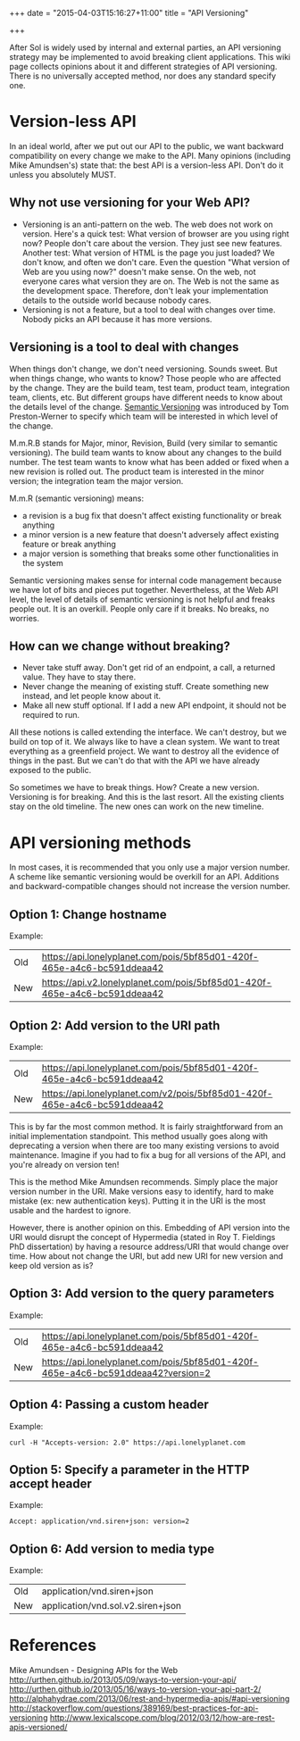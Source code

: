 +++
date = "2015-04-03T15:16:27+11:00"
title = "API Versioning"

+++

After Sol is widely used by internal and external parties, an API versioning strategy may be implemented to avoid breaking client applications. This wiki page collects opinions about it and different strategies of API versioning. There is no universally accepted method, nor does any standard specify one.

# Version-less API

In an ideal world, after we put out our API to the public, we want backward compatibility on every change we make to the API. Many opinions (including Mike Amundsen's) state that: the best API is a version-less API. Don't do it unless you absolutely MUST.

## Why not use versioning for your Web API?

- Versioning is an anti-pattern on the web. The web does not work on version. Here's a quick test: What version of browser are you using right now? People don't care about the version. They just see new features. Another test: What version of HTML is the page you just loaded? We don't know, and often we don't care. Even the question "What version of Web are you using now?" doesn't make sense. On the web, not everyone cares what version they are on. The Web is not the same as the development space. Therefore, don't leak your implementation details to the outside world because nobody cares.
- Versioning is not a feature, but a tool to deal with changes over time. Nobody picks an API because it has more versions.

## Versioning is a tool to deal with changes

When things don't change, we don't need versioning. Sounds sweet. But when things change, who wants to know? Those people who are affected by the change. They are the build team, test team, product team, integration team, clients, etc. But different groups have different needs to know about the details level of the change. [Semantic Versioning](http://semver.org/) was introduced by Tom Preston-Werner to specify which team will be interested in which level of the change.

M.m.R.B stands for Major, minor, Revision, Build (very similar to semantic versioning). The build team wants to know about any changes to the build number. The test team wants to know what has been added or fixed when a new revision is rolled out. The product team is interested in the minor version; the integration team the major version.

M.m.R (semantic versioning) means:

- a revision is a bug fix that doesn't affect existing functionality or break anything
- a minor version is a new feature that doesn't adversely affect existing feature or break anything
- a major version is something that breaks some other functionalities in the system

Semantic versioning makes sense for internal code management because we have lot of bits and pieces put together. Nevertheless, at the Web API level, the level of details of semantic versioning is not helpful and freaks people out. It is an overkill. People only care if it breaks. No breaks, no worries.

## How can we change without breaking?

- Never take stuff away. Don't get rid of an endpoint, a call, a returned value. They have to stay there.
- Never change the meaning of existing stuff. Create something new instead, and let people know about it.
- Make all new stuff optional. If I add a new API endpoint, it should not be required to run.

All these notions is called extending the interface. We can't destroy, but we build on top of it. We always like to have a clean system. We want to treat everything as a greenfield project. We want to destroy all the evidence of things in the past. But we can't do that with the API we have already exposed to the public.

So sometimes we have to break things. How? Create a new version. Versioning is for breaking. And this is the last resort. All the existing clients stay on the old timeline. The new ones can work on the new timeline.

# API versioning methods

In most cases, it is recommended that you only use a major version number. A scheme like semantic versioning would be overkill for an API. Additions and backward-compatible changes should not increase the version number.

## Option 1: Change hostname

Example:

| | |
| ------------- | ------------- |
| Old | https://api.lonelyplanet.com/pois/5bf85d01-420f-465e-a4c6-bc591ddeaa42    |
| New | https://api.v2.lonelyplanet.com/pois/5bf85d01-420f-465e-a4c6-bc591ddeaa42 |

## Option 2: Add version to the URI path

Example:

| | |
| ------------- | ------------- |
| Old | https://api.lonelyplanet.com/pois/5bf85d01-420f-465e-a4c6-bc591ddeaa42    |
| New | https://api.lonelyplanet.com/v2/pois/5bf85d01-420f-465e-a4c6-bc591ddeaa42 |

This is by far the most common method. It is fairly straightforward from an initial implementation standpoint. This method usually goes along with deprecating a version when there are too many existing versions to avoid maintenance. Imagine if you had to fix a bug for all versions of the API, and you're already on version ten!

This is the method Mike Amundsen recommends. Simply place the major version number in the URI. Make versions easy to identify, hard to make mistake (ex: new authentication keys). Putting it in the URI is the most usable and the hardest to ignore.

However, there is another opinion on this. Embedding of API version into the URI would disrupt the concept of Hypermedia (stated in Roy T. Fieldings PhD dissertation) by having a resource address/URI that would change over time. How about not change the URI, but add new URI for new version and keep old version as is?

## Option 3: Add version to the query parameters

Example:

| | |
| ------------- | ------------- |
| Old | https://api.lonelyplanet.com/pois/5bf85d01-420f-465e-a4c6-bc591ddeaa42           |
| New | https://api.lonelyplanet.com/pois/5bf85d01-420f-465e-a4c6-bc591ddeaa42?version=2 |

## Option 4: Passing a custom header

Example:

`curl -H "Accepts-version: 2.0" https://api.lonelyplanet.com`

## Option 5: Specify a parameter in the HTTP accept header

Example:

`Accept: application/vnd.siren+json: version=2`

## Option 6: Add version to media type

Example:

| | |
| ------------- | ------------- |
| Old | application/vnd.siren+json        |
| New | application/vnd.sol.v2.siren+json |

# References

Mike Amundsen - Designing APIs for the Web
http://urthen.github.io/2013/05/09/ways-to-version-your-api/
http://urthen.github.io/2013/05/16/ways-to-version-your-api-part-2/
http://alphahydrae.com/2013/06/rest-and-hypermedia-apis/#api-versioning
http://stackoverflow.com/questions/389169/best-practices-for-api-versioning
http://www.lexicalscope.com/blog/2012/03/12/how-are-rest-apis-versioned/
